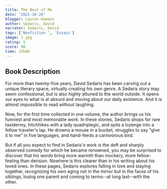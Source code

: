 ```yaml
---
title: The Best of Me
date: "2021-10-26"
blogger: Lauren Hamann
author: Sedaris, David
narrator: Sedaris, David
tags: ['Nonfiction ', 'Essays']
image: 1.jpg
rating: 5
score: 90
time: 13h8m
---
```



## Book Description


For more than twenty-five years, David Sedaris has been carving out a unique literary space, virtually creating his own genre. A Sedaris story may seem confessional, but is also highly attuned to the world outside. It opens our eyes to what is at absurd and moving about our daily existence. And it is almost impossible to read without laughing.

Now, for the first time collected in one volume, the author brings us his funniest and most memorable work. In these stories, Sedaris shops for rare taxidermy, hitchhikes with a lady quadriplegic, and spits a lozenge into a fellow traveler's lap. He drowns a mouse in a bucket, struggles to say "give it to me" in five languages, and hand-feeds a carnivorous bird.

But if all you expect to find in Sedaris's work is the deft and sharply observed comedy for which he became renowned, you may be surprised to discover that his words bring more warmth than mockery, more fellow-feeling than derision. Nowhere is this clearer than in his writing about his loved ones. In these pages, Sedaris explores falling in love and staying together, recognizing his own aging not in the mirror but in the faces of his siblings, losing one parent and coming to terms--at long last--with the other.
